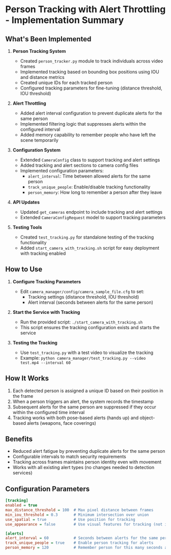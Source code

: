 # Person Tracking with Alert Throttling - Implementation Summary

## What's Been Implemented

1. **Person Tracking System**
   - Created `person_tracker.py` module to track individuals across video frames
   - Implemented tracking based on bounding box positions using IOU and distance metrics
   - Created unique IDs for each tracked person
   - Configured tracking parameters for fine-tuning (distance threshold, IOU threshold)

2. **Alert Throttling**
   - Added alert interval configuration to prevent duplicate alerts for the same person
   - Implemented filtering logic that suppresses alerts within the configured interval
   - Added memory capability to remember people who have left the scene temporarily

3. **Configuration System**
   - Extended `CameraConfig` class to support tracking and alert settings
   - Added tracking and alert sections to camera config files
   - Implemented configuration parameters:
     - `alert_interval`: Time between allowed alerts for the same person
     - `track_unique_people`: Enable/disable tracking functionality
     - `person_memory`: How long to remember a person after they leave

4. **API Updates**
   - Updated `get_cameras` endpoint to include tracking and alert settings
   - Extended `CameraConfigRequest` model to support tracking parameters

5. **Testing Tools**
   - Created `test_tracking.py` for standalone testing of the tracking functionality
   - Added `start_camera_with_tracking.sh` script for easy deployment with tracking enabled

## How to Use

1. **Configure Tracking Parameters**
   - Edit `camera_manager/config/camera_sample_file.cfg` to set:
     - Tracking settings (distance threshold, IOU threshold)
     - Alert interval (seconds between alerts for the same person)

2. **Start the Service with Tracking**
   - Run the provided script: `./start_camera_with_tracking.sh`
   - This script ensures the tracking configuration exists and starts the service

3. **Testing the Tracking**
   - Use `test_tracking.py` with a test video to visualize the tracking
   - Example: `python camera_manager/test_tracking.py --video test.mp4 --interval 60`

## How It Works

1. Each detected person is assigned a unique ID based on their position in the frame
2. When a person triggers an alert, the system records the timestamp
3. Subsequent alerts for the same person are suppressed if they occur within the configured time interval
4. Tracking works with both pose-based alerts (hands up) and object-based alerts (weapons, face coverings)

## Benefits

- Reduced alert fatigue by preventing duplicate alerts for the same person
- Configurable intervals to match security requirements
- Tracking across frames maintains person identity even with movement
- Works with all existing alert types (no changes needed to detection services)

## Configuration Parameters

```ini
[tracking]
enabled = true
max_distance_threshold = 100  # Max pixel distance between frames
min_iou_threshold = 0.3       # Minimum intersection over union
use_spatial = true            # Use position for tracking
use_appearance = false        # Use visual features for tracking (not implemented yet)

[alerts]
alert_interval = 60           # Seconds between alerts for the same person
track_unique_people = true    # Enable person tracking for alerts
person_memory = 120           # Remember person for this many seconds after they disappear
```
